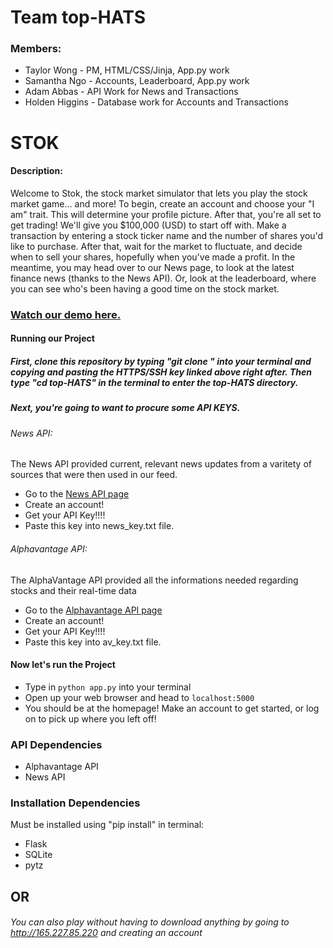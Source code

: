 # Team top-HATS
### Members: 
* Taylor Wong - PM, HTML/CSS/Jinja, App.py work
* Samantha Ngo - Accounts, Leaderboard, App.py work
* Adam Abbas - API Work for News and Transactions
* Holden Higgins - Database work for Accounts and Transactions

# STOK

#### Description:
Welcome to Stok, the stock market simulator that lets you play the stock market game... and more! To begin, create an account and choose your "I am" trait. This will determine your profile picture. After that, you're all set to get trading! We'll give you $100,000 (USD) to start off with. Make a transaction by entering a stock ticker name and the number of shares you'd like to purchase. After that, wait for the market to fluctuate, and decide when to sell your shares, hopefully when you've made a profit. In the meantime, you may head over to our News page, to look at the latest finance news (thanks to the News API). Or, look at the leaderboard, where you can see who's been having a good time on the stock market.


### [Watch our demo here.](https://github.com/taywong00/top-HATS)

#### Running our Project

##### First, clone this repository by typing "git clone " into your terminal and copying and pasting the HTTPS/SSH key linked above right after. Then type "cd top-HATS" in the terminal to enter the top-HATS directory. 

##### Next, you're going to want to procure some API KEYS.

###### News API:
The News API provided current, relevant news updates from a varitety of sources that were then used in our feed. 
* Go to the [News API page](https://newsapi.org/account)
* Create an account!
* Get your API Key!!!!
* Paste this key into news\_key.txt file.

###### Alphavantage API:
The AlphaVantage API provided all the informations needed regarding stocks and their real-time data
* Go to the [Alphavantage API page](https://www.alphavantage.co/support/#api-key)
* Create an account!
* Get your API Key!!!!
* Paste this key into av\_key.txt file.


#### Now let's run the Project

* Type in `python app.py` into your terminal
* Open up your web browser and head to `localhost:5000`
* You should be at the homepage! Make an account to get started, or log on to pick up where you left off!

### API Dependencies
* Alphavantage API
* News API

### Installation Dependencies
Must be installed using "pip install" in terminal:
* Flask
* SQLite
* pytz

## OR

###### You can also play without having to download anything by going to http://165.227.85.220 and creating an account
